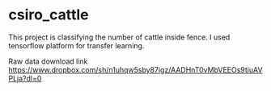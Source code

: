 # csiro_cattle

This project is classifying the number of cattle inside fence.
I used tensorflow platform for transfer learning. 

Raw data download link
https://www.dropbox.com/sh/n1uhqw5sby87igz/AADHnT0vMbVEEOs9tiuAVPLja?dl=0
